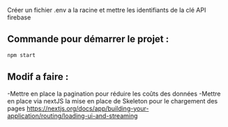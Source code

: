 Créer un fichier .env a la racine et mettre les identifiants de la clé API firebase
## Commande pour démarrer le projet :
```bash
npm start
```
## Modif a faire : 
-Mettre en place la pagination pour réduire les coûts des données 
-Mettre en place via nextJS la mise en place de Skeleton pour le chargement des pages https://nextjs.org/docs/app/building-your-application/routing/loading-ui-and-streaming

